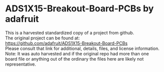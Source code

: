 
# ADS1X15-Breakout-Board-PCBs by adafruit  
This is a harvested standardized copy of a project from github.  
The original project can be found at:  
https://github.com/adafruit/ADS1X15-Breakout-Board-PCBs  
Please consult that link for additional, details, files, and license information.  
Note: It was auto harvested and if the original repo had more than one board file or anything out of the ordinary the files here are likely not representative.  
    